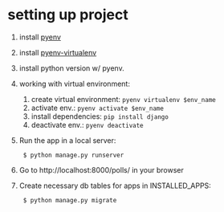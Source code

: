 # setting up project

1. install [pyenv](https://github.com/pyenv/pyenv)
1. install [pyenv-virtualenv](https://github.com/pyenv/pyenv-virtualenv)
1. install python version w/ pyenv.
1. working with virtual environment:
    1. create virtual environment: `pyenv virtualenv $env_name`
    1. activate env.: `pyenv activate $env_name`
    1. install dependencies: `pip install django`
    1. deactivate env.: `pyenv deactivate`
1. Run the app in a local server:

        $ python manage.py runserver

1. Go to http://localhost:8000/polls/ in your browser
1. Create necessary db tables for apps in INSTALLED_APPS:

        $ python manage.py migrate
